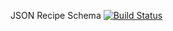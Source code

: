 JSON Recipe Schema [![Build Status](https://travis-ci.org/foodoclock/recipe-schema.svg?branch=master)](https://travis-ci.org/foodoclock/recipe-schema)
